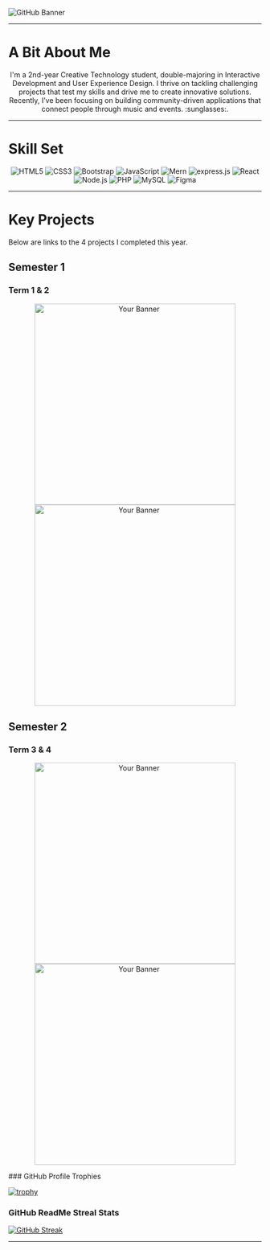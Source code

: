![GitHub Banner](https://github.com/user-attachments/assets/bf4c44ad-85e2-4a37-986a-afb813d14922)
***
# A Bit About Me
<p align="center">
  I'm a 2nd-year Creative Technology student, double-majoring in Interactive Development and User Experience Design. I thrive on tackling challenging projects that test my skills and drive me to create innovative solutions. Recently, I’ve been focusing on building community-driven applications that connect people through music and events. :sunglasses:.
</p>

*** 
# Skill Set 
<p align="center">
<img src="https://img.shields.io/badge/HTML5-E34F26?style=for-the-badge&logo=html5&logoColor=white" alt="HTML5"/>
<img src="https://img.shields.io/badge/CSS3-1572B6?style=for-the-badge&logo=css3&logoColor=white" alt="CSS3"/>
<img src="https://img.shields.io/badge/Bootstrap-563D7C?style=for-the-badge&logo=bootstrap&logoColor=white" alt="Bootstrap"/>
<img src="https://img.shields.io/badge/JavaScript-F7DF1E?style=for-the-badge&logo=javascript&logoColor=black" alt="JavaScript"/>
<img src="https://img.shields.io/badge/MongoDB-4EA94B?style=for-the-badge&logo=mongodb&logoColor=white" alt="Mern"/>
<img src="https://img.shields.io/badge/Express.js-404D59?style=for-the-badge&logo=express.js&logoColor=white" alt="express.js"/>
<img src="https://img.shields.io/badge/React-20232A?style=for-the-badge&logo=react&logoColor=61DAFB" alt="React"/>
<img src="https://img.shields.io/badge/Node.js-43853D?style=for-the-badge&logo=node.js&logoColor=white" alt="Node.js"/>
  <img src="https://img.shields.io/badge/PHP-777BB4?style=for-the-badge&logo=php&logoColor=white" alt="PHP"/>
<img src="https://img.shields.io/badge/MySQL-4479A1?style=for-the-badge&logo=mysql&logoColor=white" alt="MySQL"/>
<img src="https://img.shields.io/badge/Figma-F24E1E?style=for-the-badge&logo=figma&logoColor=white" alt="Figma"/>
</p>

***
# Key Projects 

Below are links to the 4 projects I completed this year.
## Semester 1
### Term 1 & 2
<p align="center">
<a href="https://github.com/Mwape-Kurete/STAXS_T1P1">
  <img src="https://github.com/user-attachments/assets/faa3892f-920f-4929-9ce6-302838a8ce10" alt="Your Banner" width="400" />
</a>
<a href="https://github.com/Mwape-Kurete/DV200T2GroupAssignmentEQ">
  <img src="https://github.com/user-attachments/assets/daa52c80-38f0-4a14-93fb-8cb63c96be01" alt="Your Banner" width="400" />
</a>
</p>

## Semester 2
### Term 3 & 4 
<p align="center">
  <a href="https://github.com/Mwape-Kurete/ADDI">
    <img src="https://github.com/user-attachments/assets/df7d1689-bd9f-470e-b769-64305ce7d761" alt="Your Banner" width="400" />
  </a>
  <a href="https://github.com/Mwape-Kurete/Rekeni">
    <img src="https://github.com/user-attachments/assets/350b3f01-b05d-479d-8c24-d43ac2505ec3" alt="Your Banner" width="400" />
  </a>
</p>
### GitHub Profile Trophies

[![trophy](https://github-profile-trophy.vercel.app/?username=mwape-kurete&theme=dracula&margin-w=20&no-frame=true)](https://github.com/ryo-ma/github-profile-trophy)

### GitHub ReadMe Streal Stats 

[![GitHub Streak](https://github-readme-streak-stats.herokuapp.com?user=mwape-kurete&theme=dracula&hide_border=true&card_width=1080)](https://git.io/streak-stats)

*** 

